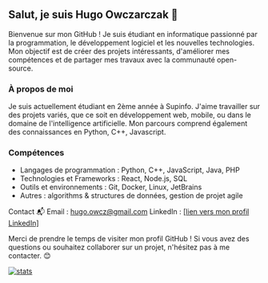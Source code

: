 ## Salut, je suis Hugo Owczarczak 👋

Bienvenue sur mon GitHub ! Je suis étudiant en informatique passionné par la programmation, le développement logiciel et les nouvelles technologies. Mon objectif est de créer des projets intéressants, d'améliorer mes compétences et de partager mes travaux avec la communauté open-source.

### À propos de moi
Je suis actuellement étudiant en 2ème année à Supinfo. J'aime travailler sur des projets variés, que ce soit en développement web, mobile, ou dans le domaine de l'intelligence artificielle. Mon parcours comprend également des connaissances en Python, C++, Javascript.

### Compétences
 - Langages de programmation : Python, C++, JavaScript, Java, PHP
 - Technologies et Frameworks : React, Node.js, SQL
 - Outils et environnements : Git, Docker, Linux, JetBrains
 - Autres : algorithms & structures de données, gestion de projet agile

Contact 📬
Email : hugo.owcz@gmail.com
LinkedIn : [\[lien vers mon profil LinkedIn\]](https://www.linkedin.com/in/hugo-owczarczak/)

Merci de prendre le temps de visiter mon profil GitHub ! Si vous avez des questions ou souhaitez collaborer sur un projet, n'hésitez pas à me contacter. 😊

[![stats](https://github-readme-stats.vercel.app/api/top-langs/?username=HugoOwcz&layout=donut)](https://github.com/anuraghazra/github-readme-stats)
